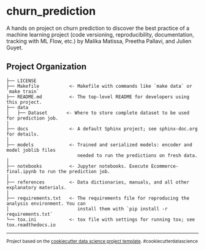 churn_prediction
==============================

A hands on project on churn prediction to discover the best practice of a machine learning project (code versioning, reproducibility, documentation, tracking with ML Flow, etc.) by Malika Matissa, Preetha Pallavi, and Julien Guyet. 

Project Organization
------------

    ├── LICENSE
    ├── Makefile           <- Makefile with commands like `make data` or `make train`
    ├── README.md          <- The top-level README for developers using this project.
    ├── data
    │   ├── Dataset       <- Where to store complete dataset to be used for prediction job.
    │
    ├── docs               <- A default Sphinx project; see sphinx-doc.org for details.
    │
    ├── models             <- Trained and serialized models: encoder and model joblib files
                              needed to run the predictions on fresh data.
    │
    ├── notebooks          <- Jupyter notebooks. Execute Ecommerce-final.ipynb to run the prediction job.
    │
    ├── references         <- Data dictionaries, manuals, and all other explanatory materials.
    │
    ├── requirements.txt   <- The requirements file for reproducing the analysis environment. You can
    │                         install them with `pip install -r requirements.txt`
    └── tox.ini            <- tox file with settings for running tox; see tox.readthedocs.io


--------

<p><small>Project based on the <a target="_blank" href="https://drivendata.github.io/cookiecutter-data-science/">cookiecutter data science project template</a>. #cookiecutterdatascience</small></p>
